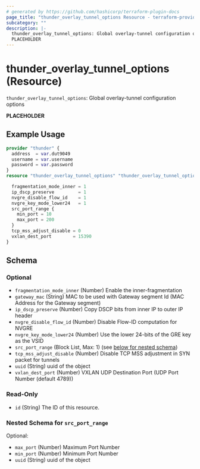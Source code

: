 ```yaml
---
# generated by https://github.com/hashicorp/terraform-plugin-docs
page_title: "thunder_overlay_tunnel_options Resource - terraform-provider-thunder"
subcategory: ""
description: |-
  thunder_overlay_tunnel_options: Global overlay-tunnel configuration options
  PLACEHOLDER
---
```


# thunder_overlay_tunnel_options (Resource)

`thunder_overlay_tunnel_options`: Global overlay-tunnel configuration options

__PLACEHOLDER__

## Example Usage

```terraform
provider "thunder" {
  address  = var.dut9049
  username = var.username
  password = var.password
}
resource "thunder_overlay_tunnel_options" "thunder_overlay_tunnel_options" {

  fragmentation_mode_inner = 1
  ip_dscp_preserve         = 1
  nvgre_disable_flow_id    = 1
  nvgre_key_mode_lower24   = 1
  src_port_range {
    min_port = 10
    max_port = 200
  }
  tcp_mss_adjust_disable = 0
  vxlan_dest_port        = 15390
}
```

<!-- schema generated by tfplugindocs -->
## Schema

### Optional

- `fragmentation_mode_inner` (Number) Enable the inner-fragmentation
- `gateway_mac` (String) MAC to be used with Gateway segment Id (MAC Address for the Gateway segment)
- `ip_dscp_preserve` (Number) Copy DSCP bits from inner IP to outer IP header
- `nvgre_disable_flow_id` (Number) Disable Flow-ID computation for NVGRE
- `nvgre_key_mode_lower24` (Number) Use the lower 24-bits of the GRE key as the VSID
- `src_port_range` (Block List, Max: 1) (see [below for nested schema](#nestedblock--src_port_range))
- `tcp_mss_adjust_disable` (Number) Disable TCP MSS adjustment in SYN packet for tunnels
- `uuid` (String) uuid of the object
- `vxlan_dest_port` (Number) VXLAN UDP Destination Port (UDP Port Number (default 4789))

### Read-Only

- `id` (String) The ID of this resource.

<a id="nestedblock--src_port_range"></a>
### Nested Schema for `src_port_range`

Optional:

- `max_port` (Number) Maximum Port Number
- `min_port` (Number) Minimum Port Number
- `uuid` (String) uuid of the object


